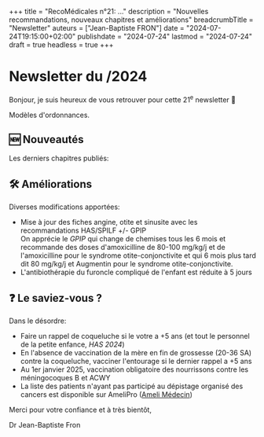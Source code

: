 +++
title = "RecoMédicales n°21:  ..."
description = "Nouvelles recommandations, nouveaux chapitres et améliorations"
breadcrumbTitle = "Newsletter"
auteurs = ["Jean-Baptiste FRON"]
date = "2024-07-24T19:15:00+02:00"
publishdate = "2024-07-24"
lastmod = "2024-07-24"
draft = true
headless = true
+++

# Newsletter du /2024

Bonjour, je suis heureux de vous retrouver pour cette 21<sup>e</sup> newsletter 📰

Modèles d'ordonnances.

## 🆕 Nouveautés

Les derniers chapitres publiés:



## 🛠️ Améliorations

Diverses modifications apportées:

- Mise à jour des fiches angine, otite et sinusite avec les recommandations HAS/SPILF +/- GPIP  
  On apprécie le *GPIP* qui change de chemises tous les 6 mois et recommande des doses d'amoxicilline de 80-100 mg/kg/j et de l'amoxicilline pour le syndrome otite-conjonctivite et qui 6 mois plus tard dit 80 mg/kg/j et Augmentin pour le syndrome otite-conjonctivite.
- L'antibiothérapie du furoncle compliqué de l'enfant est réduite à 5 jours

## ❓ Le saviez-vous ?

Dans le désordre:

- Faire un rappel de coqueluche si le votre a +5 ans (et tout le personnel de la petite enfance, *HAS 2024*)
- En l'absence de vaccination de la mère en fin de grossesse (20-36 SA) contre la coqueluche, vacciner l'entourage si le dernier rappel a +5 ans
- Au 1er janvier 2025, vaccination obligatoire des nourrissons contre les méningocoques B et ACWY
- La liste des patients n'ayant pas participé au dépistage organisé des cancers est disponible sur AmeliPro ([Ameli Médecin](https://www.ameli.fr/medecin/actualites/la-liste-des-patients-n-ayant-pas-realise-leurs-depistages-de-cancers-est-disponible-dans-amelipro))

Merci pour votre confiance et à très bientôt,

Dr Jean-Baptiste Fron
